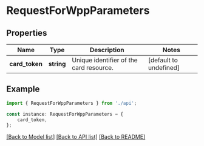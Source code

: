 # RequestForWppParameters


## Properties

Name | Type | Description | Notes
------------ | ------------- | ------------- | -------------
**card_token** | **string** | Unique identifier of the card resource. | [default to undefined]

## Example

```typescript
import { RequestForWppParameters } from './api';

const instance: RequestForWppParameters = {
    card_token,
};
```

[[Back to Model list]](../README.md#documentation-for-models) [[Back to API list]](../README.md#documentation-for-api-endpoints) [[Back to README]](../README.md)
